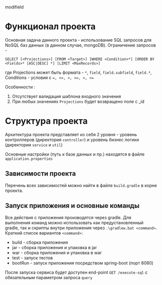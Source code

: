 modifield 
# Функционал проекта
Основная задача данного проекта - использование SQL запросов для NoSQL баз данных (в данном случае, mongoDB).
Ограничение запросов - 

`SELECT [<Projections>] [FROM <Target>]
 [WHERE <Condition>*]
 [ORDER BY <Fields>* [ASC|DESC] *]
 [LIMIT <MaxRecords>]`
 
 где Projections может быть формата - `*`, `field`, `field.subfield`, `field.*`,
 Conditions - условия с `=, <>, >, >=, <, <=`
 
 Особенности : 
 1. Отсутствует валидация шаблона входного значения
 2. При любых значениях `Projections` будет возвращено поле с _id
 
# Структура проекта
Архитектура проекта представляет из себя 2 уровня - уровень контроллеров (директория `controller`)
и уровень бизнес логики (директории `service` и `util`)

Основные настройки (путь к базе данных и пр.) находятся в файле `application.properties`

## Зависимости проекта
Перечень всех зависимостей можно найти в файле `build.gradle` в корне проекта.
  
## Запуск приложения и основные команды
Все действия с приложения производятся через gradle. Для выполнения команд можно использовать как предустановленный gradle, 
так и скрипты внутри приложения через `.\gradlew.bat <command>`. 
Краткий список вариантов `<command>`: 
* build - сборка приложения
* jar - сборка приложения и упаковка в jar
* war - сборка приложения и упаковка в war
* test - запуск тестов
* bootRun - запуск приложения посредством spring-boot (порт 8080)

После запуска сервиса будет доступен end-point `GET /execute-sql` с обязательным параметром запроса `query` 